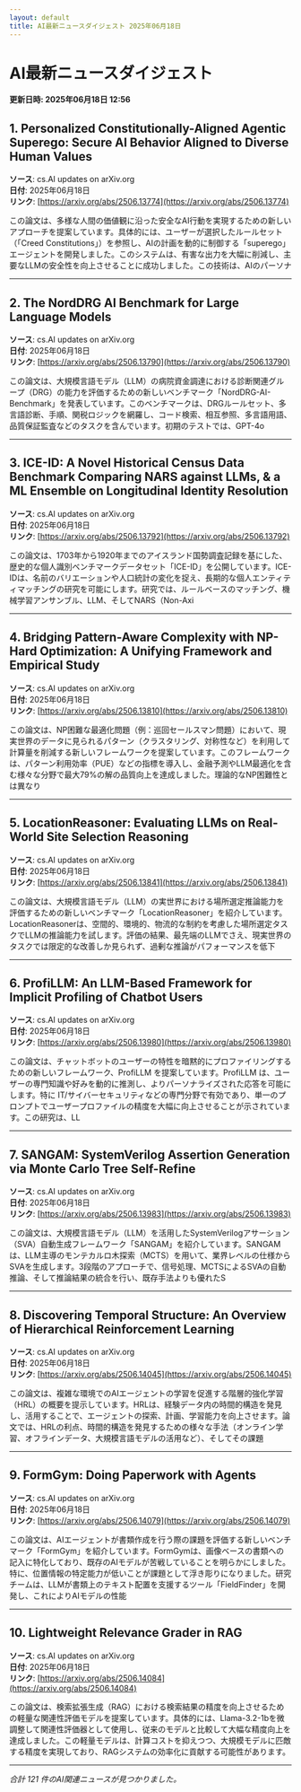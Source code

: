 ```yaml
---
layout: default
title: AI最新ニュースダイジェスト 2025年06月18日
---
```


# AI最新ニュースダイジェスト
**更新日時: 2025年06月18日 12:56**

## 1. Personalized Constitutionally-Aligned Agentic Superego: Secure AI Behavior Aligned to Diverse Human Values

**ソース**: cs.AI updates on arXiv.org  
**日付**: 2025年06月18日  
**リンク**: [https://arxiv.org/abs/2506.13774](https://arxiv.org/abs/2506.13774)  

この論文は、多様な人間の価値観に沿った安全なAI行動を実現するための新しいアプローチを提案しています。具体的には、ユーザーが選択したルールセット（「Creed Constitutions」）を参照し、AIの計画を動的に制御する「superego」エージェントを開発しました。このシステムは、有害な出力を大幅に削減し、主要なLLMの安全性を向上させることに成功しました。この技術は、AIのパーソナ  

---

## 2. The NordDRG AI Benchmark for Large Language Models

**ソース**: cs.AI updates on arXiv.org  
**日付**: 2025年06月18日  
**リンク**: [https://arxiv.org/abs/2506.13790](https://arxiv.org/abs/2506.13790)  

この論文は、大規模言語モデル（LLM）の病院資金調達における診断関連グループ（DRG）の能力を評価するための新しいベンチマーク「NordDRG-AI-Benchmark」を発表しています。このベンチマークは、DRGルールセット、多言語診断、手順、関税ロジックを網羅し、コード検索、相互参照、多言語用語、品質保証監査などのタスクを含んでいます。初期のテストでは、GPT-4o  

---

## 3. ICE-ID: A Novel Historical Census Data Benchmark Comparing NARS against LLMs, \& a ML Ensemble on Longitudinal Identity Resolution

**ソース**: cs.AI updates on arXiv.org  
**日付**: 2025年06月18日  
**リンク**: [https://arxiv.org/abs/2506.13792](https://arxiv.org/abs/2506.13792)  

この論文は、1703年から1920年までのアイスランド国勢調査記録を基にした、歴史的な個人識別ベンチマークデータセット「ICE-ID」を公開しています。ICE-IDは、名前のバリエーションや人口統計の変化を捉え、長期的な個人エンティティマッチングの研究を可能にします。研究では、ルールベースのマッチング、機械学習アンサンブル、LLM、そしてNARS（Non-Axi  

---

## 4. Bridging Pattern-Aware Complexity with NP-Hard Optimization: A Unifying Framework and Empirical Study

**ソース**: cs.AI updates on arXiv.org  
**日付**: 2025年06月18日  
**リンク**: [https://arxiv.org/abs/2506.13810](https://arxiv.org/abs/2506.13810)  

この論文は、NP困難な最適化問題（例：巡回セールスマン問題）において、現実世界のデータに見られるパターン（クラスタリング、対称性など）を利用して計算量を削減する新しいフレームワークを提案しています。このフレームワークは、パターン利用効率（PUE）などの指標を導入し、金融予測やLLM最適化を含む様々な分野で最大79%の解の品質向上を達成しました。理論的なNP困難性とは異なり  

---

## 5. LocationReasoner: Evaluating LLMs on Real-World Site Selection Reasoning

**ソース**: cs.AI updates on arXiv.org  
**日付**: 2025年06月18日  
**リンク**: [https://arxiv.org/abs/2506.13841](https://arxiv.org/abs/2506.13841)  

この論文は、大規模言語モデル（LLM）の実世界における場所選定推論能力を評価するための新しいベンチマーク「LocationReasoner」を紹介しています。LocationReasonerは、空間的、環境的、物流的な制約を考慮した場所選定タスクでLLMの推論能力を試します。評価の結果、最先端のLLMでさえ、現実世界のタスクでは限定的な改善しか見られず、過剰な推論がパフォーマンスを低下  

---

## 6. ProfiLLM: An LLM-Based Framework for Implicit Profiling of Chatbot Users

**ソース**: cs.AI updates on arXiv.org  
**日付**: 2025年06月18日  
**リンク**: [https://arxiv.org/abs/2506.13980](https://arxiv.org/abs/2506.13980)  

この論文は、チャットボットのユーザーの特性を暗黙的にプロファイリングするための新しいフレームワーク、ProfiLLM を提案しています。ProfiLLM は、ユーザーの専門知識や好みを動的に推測し、よりパーソナライズされた応答を可能にします。特に IT/サイバーセキュリティなどの専門分野で有効であり、単一のプロンプトでユーザープロファイルの精度を大幅に向上させることが示されています。この研究は、LL  

---

## 7. SANGAM: SystemVerilog Assertion Generation via Monte Carlo Tree Self-Refine

**ソース**: cs.AI updates on arXiv.org  
**日付**: 2025年06月18日  
**リンク**: [https://arxiv.org/abs/2506.13983](https://arxiv.org/abs/2506.13983)  

この論文は、大規模言語モデル（LLM）を活用したSystemVerilogアサーション（SVA）自動生成フレームワーク「SANGAM」を紹介しています。SANGAMは、LLM主導のモンテカルロ木探索（MCTS）を用いて、業界レベルの仕様からSVAを生成します。3段階のアプローチで、信号処理、MCTSによるSVAの自動推論、そして推論結果の統合を行い、既存手法よりも優れたS  

---

## 8. Discovering Temporal Structure: An Overview of Hierarchical Reinforcement Learning

**ソース**: cs.AI updates on arXiv.org  
**日付**: 2025年06月18日  
**リンク**: [https://arxiv.org/abs/2506.14045](https://arxiv.org/abs/2506.14045)  

この論文は、複雑な環境でのAIエージェントの学習を促進する階層的強化学習（HRL）の概要を提示しています。HRLは、経験データ内の時間的構造を発見し、活用することで、エージェントの探索、計画、学習能力を向上させます。論文では、HRLの利点、時間的構造を発見するための様々な手法（オンライン学習、オフラインデータ、大規模言語モデルの活用など）、そしてその課題  

---

## 9. FormGym: Doing Paperwork with Agents

**ソース**: cs.AI updates on arXiv.org  
**日付**: 2025年06月18日  
**リンク**: [https://arxiv.org/abs/2506.14079](https://arxiv.org/abs/2506.14079)  

この論文は、AIエージェントが書類作成を行う際の課題を評価する新しいベンチマーク「FormGym」を紹介しています。FormGymは、画像ベースの書類への記入に特化しており、既存のAIモデルが苦戦していることを明らかにしました。特に、位置情報の特定能力が低いことが課題として浮き彫りになりました。研究チームは、LLMが書類上のテキスト配置を支援するツール「FieldFinder」を開発し、これによりAIモデルの性能  

---

## 10. Lightweight Relevance Grader in RAG

**ソース**: cs.AI updates on arXiv.org  
**日付**: 2025年06月18日  
**リンク**: [https://arxiv.org/abs/2506.14084](https://arxiv.org/abs/2506.14084)  

この論文は、検索拡張生成（RAG）における検索結果の精度を向上させるための軽量な関連性評価モデルを提案しています。具体的には、Llama-3.2-1bを微調整して関連性評価器として使用し、従来のモデルと比較して大幅な精度向上を達成しました。この軽量モデルは、計算コストを抑えつつ、大規模モデルに匹敵する精度を実現しており、RAGシステムの効率化に貢献する可能性があります。
  

---

*合計 121 件のAI関連ニュースが見つかりました。*
